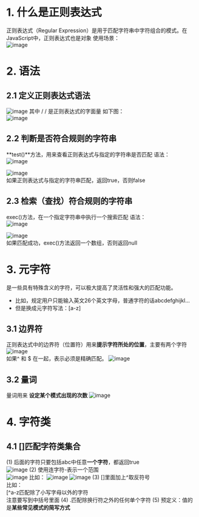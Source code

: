 # 1. 什么是正则表达式
正则表达式（Regular Expression）是用于匹配字符串中字符组合的模式。在JavaScript中，正则表达式也是对象
使用场景：  
![image](https://github.com/Happy-jianghui/Frontend-Learning/assets/98568967/5e438e97-18cc-494b-847d-c9c8640010fa)


# 2. 语法
## 2.1 定义正则表达式语法
![image](https://github.com/Happy-jianghui/Frontend-Learning/assets/98568967/eb78f40d-37a7-4960-9783-95c985a8f78c)
其中 / / 是正则表达式的字面量
如下图：  
![image](https://github.com/Happy-jianghui/Frontend-Learning/assets/98568967/0e9ad967-e243-4e79-a828-c5015f64937c)

## 2.2 判断是否符合规则的字符串
**test()**方法，用来查看正则表达式与指定的字符串是否匹配
语法：  
![image](https://github.com/Happy-jianghui/Frontend-Learning/assets/98568967/5fd28867-d406-48fd-be8e-aa414b7e1fb8)  

![image](https://github.com/Happy-jianghui/Frontend-Learning/assets/98568967/a22a85d2-2458-4140-aa38-2ce1c6ffc6cd)  
如果正则表达式与指定的字符串匹配，返回true，否则false

## 2.3 检索（查找）符合规则的字符串
exec()方法，在一个指定字符串中执行一个搜索匹配
语法：  
![image](https://github.com/Happy-jianghui/Frontend-Learning/assets/98568967/abd4dc55-9a9e-4f31-8281-e573276ec306)  

![image](https://github.com/Happy-jianghui/Frontend-Learning/assets/98568967/586fc32b-5ec3-4626-8a4b-290bc71a49c1)  
如果匹配成功，exec()方法返回一个数组，否则返回null  


# 3. 元字符
是一些具有特殊含义的字符，可以极大提高了灵活性和强大的匹配功能。  
 - 比如，规定用户只能输入英文26个英文字母，普通字符的话abcdefghijkl...
 - 但是换成元字符写法：[a-z]

## 3.1 边界符
正则表达式中的边界符（位置符）用来**提示字符所处的位置**，主要有两个字符
![image](https://github.com/Happy-jianghui/Frontend-Learning/assets/98568967/6d035014-5df9-4630-87fa-804a814846e5)  
如果^ 和 $ 在一起，表示必须是精确匹配。
![image](https://github.com/Happy-jianghui/Frontend-Learning/assets/98568967/bf84d14c-42fa-44ce-bd7e-bc656274872b)

## 3.2 量词
量词用来 **设定某个模式出现的次数**
![image](https://github.com/Happy-jianghui/Frontend-Learning/assets/98568967/a75690d2-69f4-4ca2-92fd-ce08a1612bb7)


# 4. 字符类
## 4.1 []匹配字符类集合
(1) 后面的字符只要包括abc中任意**一个字符**，都返回true  
![image](https://github.com/Happy-jianghui/Frontend-Learning/assets/98568967/9f2211fd-fc4f-4bc4-a535-fc9c0522a9f9)
(2) 使用连字符-表示一个范围  
![image](https://github.com/Happy-jianghui/Frontend-Learning/assets/98568967/566d7273-0c1a-471a-92d8-c0a2d88bbe88)
比如：
![image](https://github.com/Happy-jianghui/Frontend-Learning/assets/98568967/6f480491-80f3-4e96-8611-433a487a8b32)
![image](https://github.com/Happy-jianghui/Frontend-Learning/assets/98568967/cf230350-9253-48b2-aa73-82f360e1750e)
(3) []里面加上^取反符号  
比如：  
[^a-z匹配除了小写字母以外的字符  
注意要写到中括号里面 
(4) .匹配除换行符之外的任何单个字符
(5) 预定义：值的是**某些常见模式的简写方式**  










 
